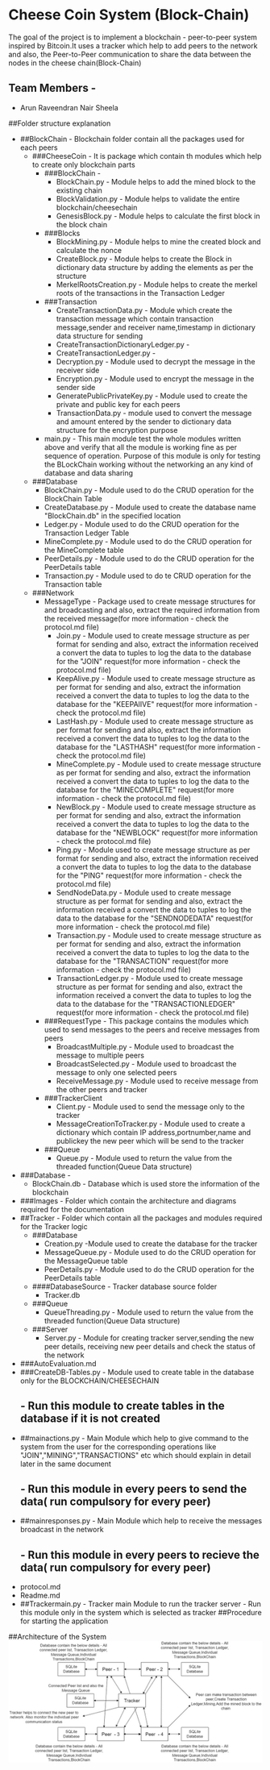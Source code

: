 # Cheese Coin System (Block-Chain)

The goal of the project is to implement a blockchain -  peer-to-peer system inspired by Bitcoin.It uses a tracker  which help to add peers to the network and also, 
the Peer-to-Peer communication to share the data between the nodes in the cheese chain(Block-Chain)

## Team Members - 
- Arun Raveendran Nair Sheela

##Folder structure explanation
* ##BlockChain - Blockchain folder contain all the packages used for each peers
    - ###CheeseCoin - It is package which contain th modules which help to create only blockchain parts
      - ###BlockChain -
        - BlockChain.py - Module helps to add the mined block to the existing chain
        - BlockValidation.py - Module helps to validate the entire blockchain/cheesechain
        - GenesisBlock.py - Module helps to calculate the first block in the block chain 
      - ###Blocks
        - BlockMining.py - Module helps to mine the created block and calculate the nonce
        - CreateBlock.py - Module helps to create the Block in dictionary data structure by adding the elements as per the structure
        - MerkelRootsCreation.py - Module helps to create the merkel roots of the transactions in the Transaction Ledger
      - ###Transaction
        - CreateTransactionData.py - Module which create the transaction message which contain transaction message,sender and receiver name,timestamp in dictionary data structure for sending 
        - CreateTransactionDictionaryLedger.py - 
        - CreateTransactionLedger.py - 
        - Decryption.py - Module used to decrypt the message in the receiver side 
        - Encryption.py - Module used to encrypt the message in the sender side
        - GeneratePublicPrivateKey.py - Module used to create the private and public key for each peers
        - TransactionData.py - module used to convert the message and amount entered by the sender to dictionary data structure for the encryption purpose
      - main.py - This main module test the whole modules written above and verify that all the module is working fine as per sequence of operation. Purpose of this module is only for testing the BLockChain working without the networking an any kind of database and data sharing
    - ###Database
      - BlockChain.py - Module used to do the CRUD operation for the BlockChain Table
      - CreateDatabase.py - Module used to create the database name "BlockChain.db" in the specified location
      - Ledger.py - Module used to do the CRUD operation for the Transaction Ledger Table
      - MineComplete.py - Module used to do the CRUD operation for the MineComplete table
      - PeerDetails.py - Module used to do the CRUD operation for the PeerDetails table
      - Transaction.py - Module used to do te CRUD operation for the Transaction table
    - ###Network
      - MessageType - Package used to create message structures for and broadcasting and also, extract the required information from the received message(for more information  - check the protocol.md file)
        - Join.py - Module used to create message structure as per format  for sending and also, extract the information received a convert the data to tuples to log the data to the database for the "JOIN" request(for more information  - check the protocol.md file)
        - KeepAlive.py - Module used to create message structure as per format  for sending and also, extract the information received a convert the data to tuples to log the data to the database for the "KEEPAlIVE" request(for more information  - check the protocol.md file)
        - LastHash.py - Module used to create message structure as per format  for sending and also, extract the information received a convert the data to tuples to log the data to the database for the "LASTHASH" request(for more information  - check the protocol.md file)
        - MineComplete.py - Module used to create message structure as per format  for sending and also, extract the information received a convert the data to tuples to log the data to the database for the "MINECOMPLETE" request(for more information  - check the protocol.md file)
        - NewBlock.py - Module used to create message structure as per format  for sending and also, extract the information received a convert the data to tuples to log the data to the database for the "NEWBLOCK" request(for more information  - check the protocol.md file)
        - Ping.py - Module used to create message structure as per format  for sending and also, extract the information received a convert the data to tuples to log the data to the database for the "PING" request(for more information  - check the protocol.md file)
        - SendNodeData.py - Module used to create message structure as per format  for sending and also, extract the information received a convert the data to tuples to log the data to the database for the "SENDNODEDATA" request(for more information  - check the protocol.md file)
        - Transaction.py - Module used to create message structure as per format  for sending and also, extract the information received a convert the data to tuples to log the data to the database for the "TRANSACTION" request(for more information  - check the protocol.md file)
        - TransactionLedger.py - Module used to create message structure as per format  for sending and also, extract the information received a convert the data to tuples to log the data to the database for the "TRANSACTIONLEDGER" request(for more information  - check the protocol.md file)
      - ###RequestType - This package contains the modules which used to send messages to the peers and receive messages from peers
        - BroadcastMultiple.py - Module used to broadcast the message to multiple peers
        - BroadcastSelected.py - Module used to broadcast the message to only one selected peers
        - ReceiveMessage.py - Module used to receive message from the other peers and tracker
      - ###TrackerClient
        - Client.py - Module used to send the message only to the tracker
        - MessageCreationToTracker.py - Module used to create a dictionary which contain IP address,portnumber,name and publickey the new peer which will be send to the tracker
      - ###Queue 
        - Queue.py - Module used to return the value from the threaded function(Queue Data structure)
* ###Database - 
    - BlockChain.db - Database which is used store the information of the blockchain
* ###Images - Folder which contain the architecture and diagrams required for the documentation
* ##Tracker - Folder which contain all the packages and modules required for the Tracker logic
    - ###Database
      - Creation.py -Module used to create the database for the tracker 
      - MessageQueue.py - Module used to do the CRUD operation for the MessageQueue table
      - PeerDetails.py - Module used to do the CRUD operation for the PeerDetails table
    - ####DatabaseSource - Tracker database source folder
      - Tracker.db
    - ###Queue 
      - QueueThreading.py - Module used to return the value from the threaded function(Queue Data structure)
    - ###Server 
      - Server.py - Module for creating tracker server,sending the new peer details, receiving new peer details and check the status of the network 
* ###AutoEvaluation.md
* ###CreateDB-Tables.py - Module used to create table in the database only for the BLOCKCHAIN/CHEESECHAIN
   ##   - Run this module to create tables in the database if it is  not created
* ##mainactions.py -   Main Module which help to give command to the system from the user for the corresponding operations like "JOIN","MINING","TRANSACTIONS" etc which should explain in detail later in the same document
   ##  - Run this module in every peers to send the data( run compulsory for every peer)
* ##mainresponses.py - Main Module which help to receive the messages broadcast in the network
  ##  - Run this module in every peers to recieve the data( run compulsory for every peer)
* protocol.md
* Readme.md
* ##Trackermain.py  - Tracker main Module to run the tracker server
      - Run this module only in the system which is selected as tracker
##Procedure for starting the application

##Architecture of the System
![title](Images/architecture.jpg)